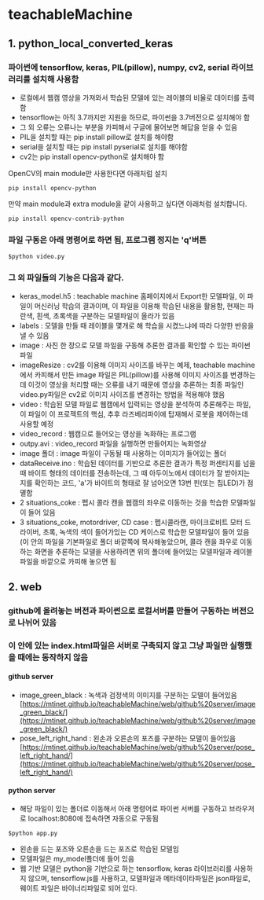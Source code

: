 # teachableMachine

## 1. python_local_converted_keras  
### 파이썬에 tensorflow, keras, PIL(pillow), numpy, cv2, serial 라이브러리를 설치해 사용함  
- 로컬에서 웹캠 영상을 가져와서 학습된 모델에 있는 레이블의 비율로 데이터를 출력함  
- tensorflow는 아직 3.7까지만 지원을 하므로, 파이썬을 3.7버전으로 설치해야 함  
- 그 외 오류는 오류나는 부분을 카피해서 구글에 물어보면 해답을 얻을 수 있음  
- PIL을 설치할 때는 pip install pillow로 설치를 해야함  
- serial을 설치할 때는 pip install pyserial로 설치를 해야함
- cv2는 pip install opencv-python로 설치해야 함  

OpenCV의 main module만 사용한다면 아래처럼 설치
```{.python} 
pip install opencv-python
```
만약 main module과 extra module을 같이 사용하고 싶다면 아래처럼 설치합니다.
```{.python} 
pip install opencv-contrib-python  
```

### 파일 구동은 아래 명령어로 하면 됨, 프로그램 정지는 'q'버튼  
```{.python}  
$python video.py  
```  
### 그 외 파일들의 기능은 다음과 같다.  
- keras_model.h5 : teachable machine 홈페이지에서 Export한 모델파일, 이 파일이 머신러닝 학습의 결과이며, 이 파일을 이용해 학습된 내용을 활용함, 현재는 파란색, 흰색, 초록색을 구분하는 모델파일이 올라가 있음  
- labels : 모델을 만들 때 레이블을 몇개로 해 학습을 시켰느냐에 따라 다양한 반응을 낼 수 있음  
- image : 사진 한 장으로 모델 파일을 구동해 추론한 결과를 확인할 수 있는 파이썬 파일  
- imageResize : cv2를 이용해 이미지 사이즈를 바꾸는 예제, teachable machine에서 카피해서 만든 image 파일은 PIL(pillow)를 사용해 이미지 사이즈를 변경하는데 이것이 영상을 처리할 때는 오류를 내기 때문에 영상을 추론하는 최종 파일인 video.py파일은 cv2로 이미지 사이즈를 변경하는 방법을 적용해야 했음  
- video : 학습된 모델 파일로 웹캠에서 입력되는 영상을 분석하여 추론해주는 파일, 이 파일이 이 프로젝트의 핵심, 추후 라즈베리파이에 탑재해서 로봇을 제어하는데 사용할 예정  
- video_record : 웹캠으로 들어오는 영상을 녹화하는 프로그램  
- outpy.avi : video_record 파일을 실행하면 만들어지는 녹화영상  
- image 폴더 : image 파일이 구동될 때 사용하는 이미지가 들어있는 폴더  
- dataReceive.ino : 학습된 데이터를 기반으로 추론한 결과가 특정 퍼센티지를 넘을 때 바이트 형태의 데이터를 전송하는데, 그 때 아두이노에서 데이터가 잘 받아지는지를 확인하는 코드, 'a'가 바이트의 형태로 잘 넘어오면 13번 핀(또는 칩LED)가 점멸함  
- 2 situations_coke : 펩시 콜라 캔을 웹캠의 좌우로 이동하는 것을 학습한 모델파일이 들어 있음  
- 3 situations_coke, motordriver, CD case : 펩시콜라캔, 마이크로비트 모터 드라이버, 초록, 녹색의 색이 들어가있는 CD 케이스로 학습한 모델파일이 들어 있음(이 안의 파일을 기본파일로 폴더 바깥쪽에 복사해놓았으며, 콜라 캔을 좌우로 이동하는 화면을 추론하는 모델을 사용하려면 위의 폴더에 들어있는 모델파일과 레이블 파일을 바깥으로 카피해 놓으면 됨  

## 2. web  
### github에 올려놓는 버전과 파이썬으로 로컬서버를 만들어 구동하는 버전으로 나뉘어 있음
### 이 안에 있는 index.html파일은 서버로 구축되지 않고 그냥 파일만 실행했을 때에는 동작하지 않음  
#### github server  
- image_green_black : 녹색과 검정색의 이미지를 구분하는 모델이 들어있음  
[https://mtinet.github.io/teachableMachine/web/github%20server/image_green_black/](https://mtinet.github.io/teachableMachine/web/github%20server/image_green_black/)  
- pose_left_right_hand : 왼손과 오른손의 포즈를 구분하는 모델이 들어있음  
[https://mtinet.github.io/teachableMachine/web/github%20server/pose_left_right_hand/](https://mtinet.github.io/teachableMachine/web/github%20server/pose_left_right_hand/)  
#### python server  
- 해당 파일이 있는 폴더로 이동해서 아래 명령어로 파이썬 서버를 구동하고 브라우저로 localhost:8080에 접속하면 자동으로 구동됨  
```{.python}  
$python app.py  
```  
- 왼손을 드는 포즈와 오른손을 드는 포즈로 학습된 모델임  
- 모델파일은 my_model폴더에 들어 있음  
- 웹 기반 모델은 python을 기반으로 하는 tensorflow, keras 라이브러리를 사용하지 않으며, tensorflow.js를 사용하고, 모델파일과 메타데이타파일은 json파일로, 웨이트 파일은 바이너리파일로 되어 있다.  
